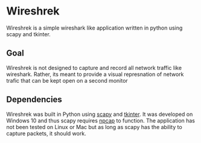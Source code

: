# Wireshrek
Wireshrek is a simple wireshark like application written in python using scapy and tkinter.

## Goal
Wireshrek is not designed to capture and record all network traffic like wireshark. Rather, its meant to provide a visual represnation of network trafic that can be kept open on a second monitor 

## Dependencies
Wireshrek was built in Python using [scapy](https://scapy.net/) and [tkinter](https://docs.python.org/3/library/tkinter.html). It was developed on Windows 10 and thus scapy requires [npcap](https://nmap.org/npcap/) to function. The application has not been tested on Linux or Mac but as long as scapy has the ability to capture packets, it should work.